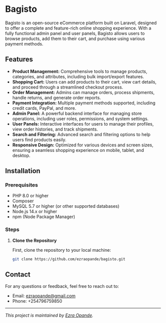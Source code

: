 # Bagisto

Bagisto is an open-source eCommerce platform built on Laravel, designed to offer a complete and feature-rich online shopping experience. With a fully functional admin panel and user panels, Bagisto allows users to browse products, add them to their cart, and purchase using various payment methods.

## Features

-   **Product Management:** Comprehensive tools to manage products, categories, and attributes, including bulk import/export features.
-   **Shopping Cart:** Users can add products to their cart, view cart details, and proceed through a streamlined checkout process.
-   **Order Management:** Admins can manage orders, process shipments, handle returns, and generate order reports.
-   **Payment Integration:** Multiple payment methods supported, including credit cards, PayPal, and more.
-   **Admin Panel:** A powerful backend interface for managing store operations, including user roles, permissions, and system settings.
-   **User Panels:** Interactive interfaces for users to manage their profiles, view order histories, and track shipments.
-   **Search and Filtering:** Advanced search and filtering options to help users find products easily.
-   **Responsive Design:** Optimized for various devices and screen sizes, ensuring a seamless shopping experience on mobile, tablet, and desktop.

## Installation

### Prerequisites

-   PHP 8.0 or higher
-   Composer
-   MySQL 5.7 or higher (or other supported databases)
-   Node.js 14.x or higher
-   npm (Node Package Manager)

### Steps

1. **Clone the Repository**

    First, clone the repository to your local machine:

    ```bash
    git clone https://github.com/ezraopande/bagisto.git
    ```

## Contact

For any questions or feedback, feel free to reach out to:

-   Email: ezraopande@gmail.com
-   Phone: +254796759850

---

_This project is maintained by [Ezra Opande](https://github.com/ezraopande)._
